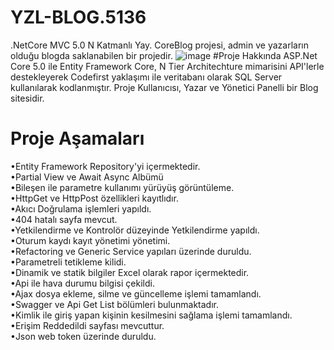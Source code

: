 # YZL-BLOG.5136
.NetCore MVC 5.0 N Katmanlı Yay. CoreBlog projesi, admin ve yazarların olduğu blogda saklanabilen bir projedir.
![image](https://user-images.githubusercontent.com/73097560/115834477-dbab4500-a447-11eb-908a-139a6edaec5c.gif)
#Proje Hakkında
ASP.Net Core 5.0 ile Entity Framework Core, N Tier Architechture mimarisini API'lerle destekleyerek Codefirst yaklaşımı ile veritabanı olarak SQL Server kullanılarak kodlanmıştır. Proje Kullanıcısı, Yazar ve Yönetici Panelli bir Blog sitesidir.
# Proje Aşamaları
•Entity Framework Repository'yi içermektedir.
<br>
•Partial View ve Await Async Albümü
<br>
•Bileşen ile parametre kullanımı yürüyüş görüntüleme.
<br>
•HttpGet ve HttpPost özellikleri kayıtlıdır.
<br>
•Akıcı Doğrulama işlemleri yapıldı.
<br>
•404 hatalı sayfa mevcut.
<br>
•Yetkilendirme ve Kontrolör düzeyinde Yetkilendirme yapıldı.
<br>
•Oturum kaydı kayıt yönetimi yönetimi.
<br>
•Refactoring ve Generic Service yapıları üzerinde duruldu.
<br>
•Parametreli tetikleme kilidi.
<br>
•Dinamik ve statik bilgiler Excel olarak rapor içermektedir.
<br>
•Api ile hava durumu bilgisi çekildi.
<br>
•Ajax dosya ekleme, silme ve güncelleme işlemi tamamlandı.
<br>
•Swagger ve Api Get List bölümleri bulunmaktadır.
<br>
•Kimlik ile giriş yapan kişinin kesilmesini sağlama işlemi tamamlandı.
<br>
•Erişim Reddedildi sayfası mevcuttur.
<br>
•Json web token üzerinde duruldu.
